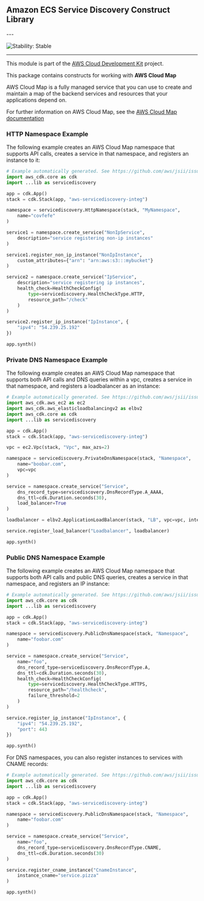 ## Amazon ECS Service Discovery Construct Library

<!--BEGIN STABILITY BANNER-->---


![Stability: Stable](https://img.shields.io/badge/stability-Stable-success.svg?style=for-the-badge)

---
<!--END STABILITY BANNER-->

This module is part of the [AWS Cloud Development Kit](https://github.com/aws/aws-cdk) project.

This package contains constructs for working with **AWS Cloud Map**

AWS Cloud Map is a fully managed service that you can use to create and
maintain a map of the backend services and resources that your applications
depend on.

For further information on AWS Cloud Map,
see the [AWS Cloud Map documentation](https://docs.aws.amazon.com/cloud-map)

### HTTP Namespace Example

The following example creates an AWS Cloud Map namespace that
supports API calls, creates a service in that namespace, and
registers an instance to it:

```python
# Example automatically generated. See https://github.com/aws/jsii/issues/826
import aws_cdk.core as cdk
import ...lib as servicediscovery

app = cdk.App()
stack = cdk.Stack(app, "aws-servicediscovery-integ")

namespace = servicediscovery.HttpNamespace(stack, "MyNamespace",
    name="covfefe"
)

service1 = namespace.create_service("NonIpService",
    description="service registering non-ip instances"
)

service1.register_non_ip_instance("NonIpInstance",
    custom_attributes={"arn": "arn:aws:s3:::mybucket"}
)

service2 = namespace.create_service("IpService",
    description="service registering ip instances",
    health_check=HealthCheckConfig(
        type=servicediscovery.HealthCheckType.HTTP,
        resource_path="/check"
    )
)

service2.register_ip_instance("IpInstance", {
    "ipv4": "54.239.25.192"
})

app.synth()
```

### Private DNS Namespace Example

The following example creates an AWS Cloud Map namespace that
supports both API calls and DNS queries within a vpc, creates a
service in that namespace, and registers a loadbalancer as an
instance:

```python
# Example automatically generated. See https://github.com/aws/jsii/issues/826
import aws_cdk.aws_ec2 as ec2
import aws_cdk.aws_elasticloadbalancingv2 as elbv2
import aws_cdk.core as cdk
import ...lib as servicediscovery

app = cdk.App()
stack = cdk.Stack(app, "aws-servicediscovery-integ")

vpc = ec2.Vpc(stack, "Vpc", max_azs=2)

namespace = servicediscovery.PrivateDnsNamespace(stack, "Namespace",
    name="boobar.com",
    vpc=vpc
)

service = namespace.create_service("Service",
    dns_record_type=servicediscovery.DnsRecordType.A_AAAA,
    dns_ttl=cdk.Duration.seconds(30),
    load_balancer=True
)

loadbalancer = elbv2.ApplicationLoadBalancer(stack, "LB", vpc=vpc, internet_facing=True)

service.register_load_balancer("Loadbalancer", loadbalancer)

app.synth()
```

### Public DNS Namespace Example

The following example creates an AWS Cloud Map namespace that
supports both API calls and public DNS queries, creates a service in
that namespace, and registers an IP instance:

```python
# Example automatically generated. See https://github.com/aws/jsii/issues/826
import aws_cdk.core as cdk
import ...lib as servicediscovery

app = cdk.App()
stack = cdk.Stack(app, "aws-servicediscovery-integ")

namespace = servicediscovery.PublicDnsNamespace(stack, "Namespace",
    name="foobar.com"
)

service = namespace.create_service("Service",
    name="foo",
    dns_record_type=servicediscovery.DnsRecordType.A,
    dns_ttl=cdk.Duration.seconds(30),
    health_check=HealthCheckConfig(
        type=servicediscovery.HealthCheckType.HTTPS,
        resource_path="/healthcheck",
        failure_threshold=2
    )
)

service.register_ip_instance("IpInstance", {
    "ipv4": "54.239.25.192",
    "port": 443
})

app.synth()
```

For DNS namespaces, you can also register instances to services with CNAME records:

```python
# Example automatically generated. See https://github.com/aws/jsii/issues/826
import aws_cdk.core as cdk
import ...lib as servicediscovery

app = cdk.App()
stack = cdk.Stack(app, "aws-servicediscovery-integ")

namespace = servicediscovery.PublicDnsNamespace(stack, "Namespace",
    name="foobar.com"
)

service = namespace.create_service("Service",
    name="foo",
    dns_record_type=servicediscovery.DnsRecordType.CNAME,
    dns_ttl=cdk.Duration.seconds(30)
)

service.register_cname_instance("CnameInstance",
    instance_cname="service.pizza"
)

app.synth()
```
